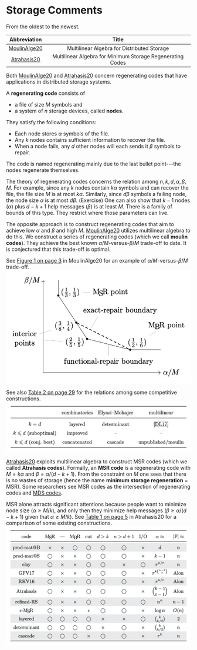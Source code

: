 
# Storage Comments

From the oldest to the newest.

|  Abbreviation  |  Title  |
| :------------: | :-----: |
| [MoulinAlge20] | Multilinear Algebra for Distributed Storage |
|  [Atrahasis20] | Multilinear Algebra for Minimum Storage Regenerating Codes |

Both [MoulinAlge20] and [Atrahasis20] concern regenerating codes
that have applications in distributed storage systems.

A **regenerating code** consists of

* a file of size $M$ symbols and
* a system of $n$ storage devices, called **nodes**.

They satisfy the following conditions:

* Each node stores $\alpha$ symbols of the file.
* Any $k$ nodes contains sufficient information to recover the file.
* When a node fails, any $d$ other nodes
    will each sends it $\beta$ symbols to repair.

The code is named regenerating mainly due to
the last bullet point---the nodes regenerate themselves.

The theory of regenerating codes concerns
the relation among $n, k, d, \alpha, \beta, M$.
For example, since any $k$ nodes contain $k\alpha$ symbols
and can recover the file, the file size $M$ is at most $k\alpha$.
Similarly, since $d\beta$ symbols a failing node,
the node size $\alpha$ is at most $d\beta$.
(Exercise)
One can also show that $k - 1$ nodes ($\alpha$)
plus $d-k+1$ help messages ($\beta$) is at least $M$.
There is a family of bounds of this type.
They restrict where those parameters can live.

The opposite approach is to construct regenerating codes
that aim to achieve low $\alpha$ and $\beta$ and high $M$.
[MoulinAlge20] utilizes multilinear algebra to do this.
We construct a series of regenerating codes (which we call **moulin codes**).
They achieve the best known $\alpha/M$-versus-$\beta/M$ trade-off to date.
It is conjectured that this trade-off is optimal.

See
[Figure 1 on page 3](https://arxiv.org/pdf/2006.08911v1.pdf#page=3)
in MoulinAlge20 for an example of $\alpha/M$-versus-$\beta/M$ trade-off.
![a b M regenerate](figure/abMregenerate.png)

See also
[Table 2 on page 29](https://arxiv.org/pdf/2006.08911v1.pdf#page=29)
for the relations among some competitive constructions.
![interior ERRC](figure/interiorERRC.png)

[Atrahasis20] exploits multilinear algebra to construct MSR codes
(which we called **Atrahasis codes**).
Formally, an **MSR code** is a regenerating code
with $M = k\alpha$ and $\beta = \alpha/(d - k + 1)$.
From the constraint on $M$ one sees that there is no wastes of storage
(hence the name **minimum storage regeneration** = MSR).
Some researchers see MSR codes as the intersection of regenerating codes
and [MDS codes](https://en.wikipedia.org/wiki/Singleton_bound#MDS_codes).

MSR alone attracts significant attentions because people want to minimize
node size ($\alpha \geq M/k$), and only then they minimize help messages
($\beta \geq \alpha/(d - k + 1)$ given that $\alpha \geq M/k$).
See
[Table 1 on page 5](https://arxiv.org/pdf/2006.16998v1.pdf#page=5)
in Atrahasis20 for a comparison of some existing constructions.
![MSR alpha Fq](figure/MSRalphaFq.png)

[MoulinAlge20]: https://arxiv.org/abs/2006.08911
[Atrahasis20]: https://arxiv.org/abs/2006.16998
